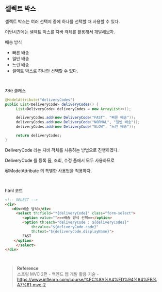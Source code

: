 ## 셀렉트 박스

셀렉트 박스는 여러 선택지 중에 하나를 선택할 때 사용할 수 있다. 

이번시간에는 셀렉트 박스를 자바 객체를 활용해서 개발해보자.

배송 방식

- 빠른 배송
- 일반 배송
- 느린 배송
- 셀렉트 박스로 하나만 선택할 수 있다.

<br/>

자바 클래스

```java
@ModelAttribute("deliveryCodes")
public List<DeliveryCode> deliveryCodes() {
	 List<DeliveryCode> deliveryCodes = new ArrayList<>();

	 deliveryCodes.add(new DeliveryCode("FAST", "빠른 배송"));
	 deliveryCodes.add(new DeliveryCode("NORMAL", "일반 배송"));
	 deliveryCodes.add(new DeliveryCode("SLOW", "느린 배송"));

	 return deliveryCodes;
}
```

DeliveryCode 라는 자바 객체를 사용하는 방법으로 진행하겠다.

DeliveryCode 를 등록 폼, 조회, 수정 폼에서 모두 사용하므로 

@ModelAttribute 의 특별한 사용법을 적용하자.


<br/>

html 코드
```html
<!-- SELECT -->
<div>
   <div>배송 방식</div>
     <select th:field="*{deliveryCode}" class="form-select">
        <option value="">==배송 방식 선택==</option>
        <option th:each="deliveryCode : ${deliveryCodes}" 
	        th:value="${deliveryCode.code}" 
	        th:text="${deliveryCode.displayName}">
		FAST
	</option>	
     </select>
</div>
```

<br/>

>**Reference** <br/>스프링 MVC 2편 - 백엔드 웹 개발 활용 기술 - https://www.inflearn.com/course/%EC%8A%A4%ED%94%84%EB%A7%81-mvc-2
